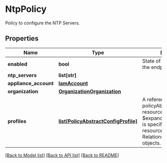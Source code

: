 # NtpPolicy

Policy to configure the NTP Servers. 
## Properties
Name | Type | Description | Notes
------------ | ------------- | ------------- | -------------
**enabled** | **bool** | State of NTP service on the endpoint.   | [optional] 
**ntp_servers** | **list[str]** |  | [optional] 
**appliance_account** | [**IamAccount**](.md) |  | [optional] 
**organization** | [**OrganizationOrganization**](.md) |  | [optional] 
**profiles** | [**list[PolicyAbstractConfigProfile]**](PolicyAbstractConfigProfile.md) | A reference to a policyAbstractConfigProfile resource. When the $expand query parameter is specified, the referenced resource is returned inline. Relationship to the profile objects.  | [optional] 

[[Back to Model list]](../README.md#documentation-for-models) [[Back to API list]](../README.md#documentation-for-api-endpoints) [[Back to README]](../README.md)


